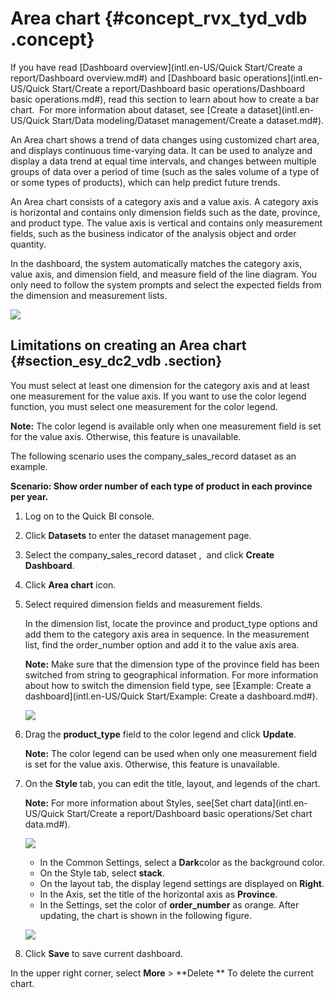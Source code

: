# Area chart {#concept_rvx_tyd_vdb .concept}

If you have read [Dashboard overview](intl.en-US/Quick Start/Create a report/Dashboard overview.md#) and [Dashboard basic operations](intl.en-US/Quick Start/Create a report/Dashboard basic operations/Dashboard basic operations.md#), read this section to learn about how to create a bar chart.  For more information about dataset, see [Create a dataset](intl.en-US/Quick Start/Data modeling/Dataset management/Create a dataset.md#).

An Area chart shows a trend of data changes using customized chart area, and displays continuous time-varying data. It can be used to analyze and display a data trend at equal time intervals, and changes between multiple groups of data over a period of time \(such as the sales volume of a type of or some types of products\), which can help predict future trends.

An Area chart consists of a category axis and a value axis. A category axis is horizontal and contains only dimension fields such as the date, province, and product type. The value axis is vertical and contains only measurement fields, such as the business indicator of the analysis object and order quantity.

In the dashboard, the system automatically matches the category axis, value axis, and dimension field, and measure field of the line diagram. You only need to follow the system prompts and select the expected fields from the dimension and measurement lists.

![](http://static-aliyun-doc.oss-cn-hangzhou.aliyuncs.com/assets/img/9125/15353582191677_en-US.png)

## Limitations on creating an Area chart {#section_esy_dc2_vdb .section}

You must select at least one dimension for the category axis and at least one measurement for the value axis. If you want to use the color legend function, you must select one measurement for the color legend.

**Note:** The color legend is available only when one measurement field is set for the value axis. Otherwise, this feature is unavailable.

The following scenario uses the company\_sales\_record dataset as an example.

**Scenario: Show order number of each type of product in each province per year.**

1.  Log on to the Quick BI console.
2.  Click **Datasets** to enter the dataset management page.
3.  Select the company\_sales\_record dataset ,  and click **Create Dashboard**.
4.  Click **Area chart** icon.
5.  Select required dimension fields and measurement fields.

    In the dimension list, locate the province and product\_type options and add them to the category axis area in sequence. In the measurement list, find the order\_number option and add it to the value axis area. 

    **Note:** Make sure that the dimension type of the province field has been switched from string to geographical information. For more information about how to switch the dimension field type, see [Example: Create a dashboard](intl.en-US/Quick Start/Example: Create a dashboard.md#).

    ![](http://static-aliyun-doc.oss-cn-hangzhou.aliyuncs.com/assets/img/9125/15353582191679_en-US.png)

6.  Drag the **product\_type** field to the color legend and click **Update**.

    **Note:** The color legend can be used when only one measurement field is set for the value axis. Otherwise, this feature is unavailable.

7.  On the **Style** tab, you can edit the title, layout, and legends of the chart.

    **Note:** For more information about Styles, see[Set chart data](intl.en-US/Quick Start/Create a report/Dashboard basic operations/Set chart data.md#).

    ![](http://static-aliyun-doc.oss-cn-hangzhou.aliyuncs.com/assets/img/9125/15353582191680_en-US.png)

    -   In the Common Settings, select a **Dark**color as the background color.
    -   On the Style tab, select **stack**.
    -   On the layout tab, the display legend settings are displayed on **Right**.
    -   In the Axis, set the title of the horizontal axis as **Province**.
    -   In the Settings, set the color of **order\_number** as orange.
    After updating, the chart is shown in the following figure.

    ![](http://static-aliyun-doc.oss-cn-hangzhou.aliyuncs.com/assets/img/9125/15353582191682_en-US.png)

8.  Click **Save** to save current dashboard.

In the upper right corner, select **More** \> **Delete ** To delete the current chart.

